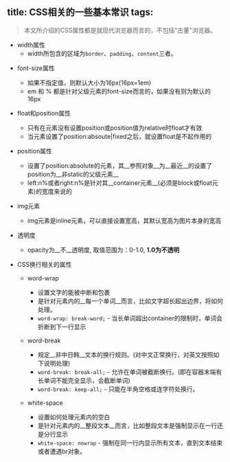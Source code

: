 title: CSS相关的一些基本常识
tags:
---
> 本文所介绍的CSS属性都是就现代浏览器而言的，不包括"古董"浏览器。
- width属性
  - width所包含的区域为`border`、`padding`、`content`三者。

* font-size属性
  - 如果不指定值，则默认大小为16px(16px=1em)
  - em 和 % 都是针对父级元素的font-size而言的，如果没有则为默认的16px

* float和position属性
  - 只有在元素没有设置position或position值为relative时float才有效
  - 当元素设置了position:absoute|fixed之后，就设置float是不起作用的

* position属性
  - 设置了position:absolute的元素，其__参照对象__为__最近__的设置了position为__非static的父级元素__
  - left:n%或者right:n%是针对其__container元素__(必须是block或float元素)的宽度来说的

* img元素
  - img元素是inline元素，可以直接设置宽高，其默认宽高为图片本身的宽高

* 透明度
  - opacity为__不__透明度, 取值范围为：0-1.0, __1.0为不透明__

* CSS换行相关的属性
  - word-wrap
    - 设置文字的能被中断和包裹
    - 是针对元素内的__每一个单词__而言，比如文字超长超出边界，将如何处理。
    - `word-wrap: break-word;` - 当长单词超出container的限制时，单词会折断到下一行显示

  - word-break
    - 规定__非中日韩__文本的换行规则。(对中文正常换行，对英文按照如下说明处理)
    - `word-break: break-all;` - 允许在单词被截断换行。(即在容器末端有长单词不能完全显示，会截断单词)
    - `word-break: keep-all;` - 只能在半角空格或连字符处换行。

  - white-space
    - 设置如何处理元素内的空白
    - 是针对元素内的__整段文本__而言，比如整段文本是强制显示在一行还是分行显示
    - `white-space: nowrap` - 强制在同一行内显示所有文本，直到文本结束或者遭遇br对象。
